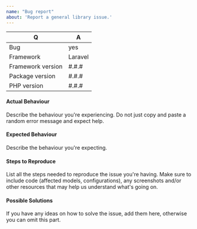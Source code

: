 ```yaml
---
name: "Bug report"
about: 'Report a general library issue.'
---
```


| Q                 | A
| ----------------- | ---
| Bug               | yes
| Framework         | Laravel|Lumen
| Framework version | #.#.#
| Package version   | #.#.#
| PHP version       | #.#.#

#### Actual Behaviour

Describe the behaviour you're experiencing. Do not just copy and paste a random error message and expect help.


#### Expected Behaviour

Describe the behaviour you're expecting.


#### Steps to Reproduce

List all the steps needed to reproduce the issue you're having. Make sure to include code (affected models, configurations),
any screenshots and/or other resources that may help us understand what's going on.


#### Possible Solutions

If you have any ideas on how to solve the issue, add them here, otherwise you can omit this part.
